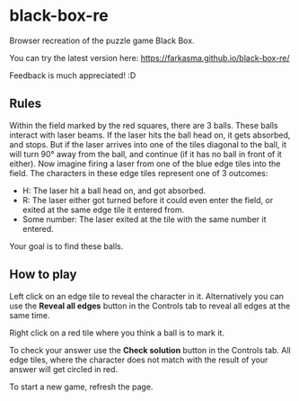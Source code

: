 # black-box-re
Browser recreation of the puzzle game Black Box.

You can try the latest version here: https://farkasma.github.io/black-box-re/

Feedback is much appreciated! :D

## Rules

Within the field marked by the red squares, there are 3 balls. These balls interact with laser beams. If the laser hits the ball head on, it gets absorbed, and stops. But if the laser arrives into one of the tiles diagonal to the ball, it will turn 90° away from the ball, and continue (if it has no ball in front of it either). Now imagine firing a laser from one of the blue edge tiles into the field. The characters in these edge tiles represent one of 3 outcomes:

- H: The laser hit a ball head on, and got absorbed.
- R: The laser either got turned before it could even enter the field, or exited at the same edge tile it entered from.
- Some number: The laser exited at the tile with the same number it entered.

Your goal is to find these balls.

## How to play

Left click on an edge tile to reveal the character in it. Alternatively you can use the **Reveal all edges** button in the Controls tab to reveal all edges at the same time.

Right click on a red tile where you think a ball is to mark it.

To check your answer use the **Check solution** button in the Controls tab. All edge tiles, where the character does not match with the result of your answer will get circled in red.

To start a new game, refresh the page.
